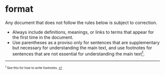 # format

Any document that does not follow the rules below is subject to correction.

* Always include definitions, meanings, or links to terms that appear for the first time in the document.
* Use parentheses as a proviso only for sentences that are supplementary but necessary for understanding the main text, and use footnotes for sentences that are not essential for understanding the main text[<sup id="f1">1</sup>](#1).

---

<span id="1" style="font-size:x-small"><sup>1</sup> See this for how to write footnotes. [↩](#f1)</span>
